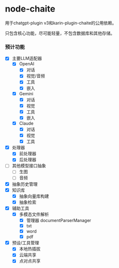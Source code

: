 # node-chaite

用于chatgpt-plugin v3和karin-plugin-chaite的公用依赖。

只包含核心功能，尽可能轻量，不包含数据库和其他存储。

### 预计功能

- [x] 主要LLM适配器
  - [x] OpenAI
    - [x] 对话
    - [x] 视觉/音频
    - [x] 工具
    - [x] 嵌入
  - [x] Gemini
    - [x] 对话
    - [x] 视觉
    - [x] 工具
    - [x] 嵌入
  - [x] Claude
    - [x] 对话
    - [x] 视觉
    - [x] 工具
- [x] 处理器
  - [x] 前处理器
  - [x] 后处理器
- [ ] 其他模型接口抽象
  - [ ] 生图
  - [ ] 音频
- [x] 抽象历史管理
- [x] 知识库
  - [x] 抽象向量库构建
  - [x] 抽象检索
- [x] 辅助工具
  - [x] 多模态文件解析
    - [x] 管理器 documentParserManager
    - [x] txt
    - [x] word
    - [x] pdf
- [x] 预设/工具管理
  - [x] 本地热插拔
  - [x] 云端共享
  - [x] 点对点共享